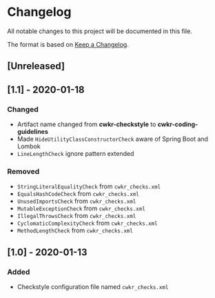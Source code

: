# Changelog

All notable changes to this project will be documented in this file.

The format is based on [Keep a Changelog](https://keepachangelog.com/en/1.0.0/).


## [Unreleased]


## [1.1] - 2020-01-18

### Changed

- Artifact name changed from **cwkr-checkstyle** to **cwkr-coding-guidelines**
- Made `HideUtilityClassConstructorCheck` aware of Spring Boot and Lombok
- `LineLengthCheck` ignore pattern extended

### Removed

- `StringLiteralEqualityCheck` from `cwkr_checks.xml`
- `EqualsHashCodeCheck` from `cwkr_checks.xml`
- `UnusedImportsCheck` from `cwkr_checks.xml`
- `MutableExceptionCheck` from `cwkr_checks.xml`
- `IllegalThrowsCheck` from `cwkr_checks.xml`
- `CyclomaticComplexityCheck` from `cwkr_checks.xml`
- `MethodLengthCheck` from `cwkr_checks.xml`


## [1.0] - 2020-01-13

### Added

- Checkstyle configuration file named `cwkr_checks.xml`
